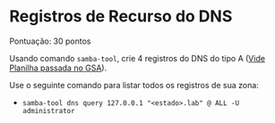 # Registros de Recurso do DNS

Pontuação: 30 pontos
 
Usando comando `samba-tool`, crie 4 registros do DNS do tipo A ([Vide Planilha passada no GSA](https://docs.google.com/spreadsheets/d/1CCovPufbUcIhQHA_NDlIsiSV7j3tCSA57_594fHhxAE/edit?usp=sharing)).


Use o seguinte comando para listar todos os registros de sua zona:

- `samba-tool dns query 127.0.0.1 "<estado>.lab" @ ALL -U administrator`
